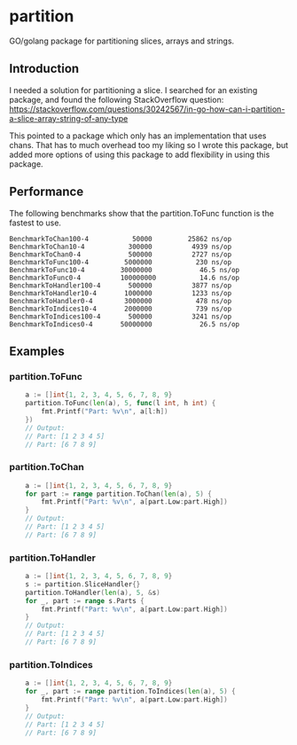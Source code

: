 # partition

GO/golang package for partitioning slices, arrays and strings. 

## Introduction

I needed a solution for partitioning a slice. I searched for an existing package, and found the following StackOverflow question: https://stackoverflow.com/questions/30242567/in-go-how-can-i-partition-a-slice-array-string-of-any-type

This pointed to a package which only has an implementation that uses chans. That has to much overhead too my liking so I wrote this package, but added more options of using this package to add flexibility in using this package.

## Performance

The following benchmarks show that the partition.ToFunc function is the fastest to use. 
~~~
BenchmarkToChan100-4      	   50000	     25862 ns/op
BenchmarkToChan10-4       	  300000	      4939 ns/op
BenchmarkToChan0-4        	  500000	      2727 ns/op
BenchmarkToFunc100-4      	 5000000	       230 ns/op
BenchmarkToFunc10-4       	30000000	        46.5 ns/op
BenchmarkToFunc0-4        	100000000	        14.6 ns/op
BenchmarkToHandler100-4   	  500000	      3877 ns/op
BenchmarkToHandler10-4    	 1000000	      1233 ns/op
BenchmarkToHandler0-4     	 3000000	       478 ns/op
BenchmarkToIndices10-4    	 2000000	       739 ns/op
BenchmarkToIndices100-4   	  500000	      3241 ns/op
BenchmarkToIndices0-4     	50000000	        26.5 ns/op
~~~

## Examples

### partition.ToFunc

~~~.go
	a := []int{1, 2, 3, 4, 5, 6, 7, 8, 9}
	partition.ToFunc(len(a), 5, func(l int, h int) {
		fmt.Printf("Part: %v\n", a[l:h])
	})
	// Output:
	// Part: [1 2 3 4 5]
	// Part: [6 7 8 9]
~~~

### partition.ToChan

~~~.go
	a := []int{1, 2, 3, 4, 5, 6, 7, 8, 9}
	for part := range partition.ToChan(len(a), 5) {
		fmt.Printf("Part: %v\n", a[part.Low:part.High])
	}
	// Output:
	// Part: [1 2 3 4 5]
	// Part: [6 7 8 9]
~~~

### partition.ToHandler

~~~.go
	a := []int{1, 2, 3, 4, 5, 6, 7, 8, 9}
	s := partition.SliceHandler{}
	partition.ToHandler(len(a), 5, &s)
	for _, part := range s.Parts {
		fmt.Printf("Part: %v\n", a[part.Low:part.High])
	}
	// Output:
	// Part: [1 2 3 4 5]
	// Part: [6 7 8 9]
~~~

### partition.ToIndices

~~~.go
	a := []int{1, 2, 3, 4, 5, 6, 7, 8, 9}
	for _, part := range partition.ToIndices(len(a), 5) {
		fmt.Printf("Part: %v\n", a[part.Low:part.High])
	}
	// Output:
	// Part: [1 2 3 4 5]
	// Part: [6 7 8 9]
~~~
